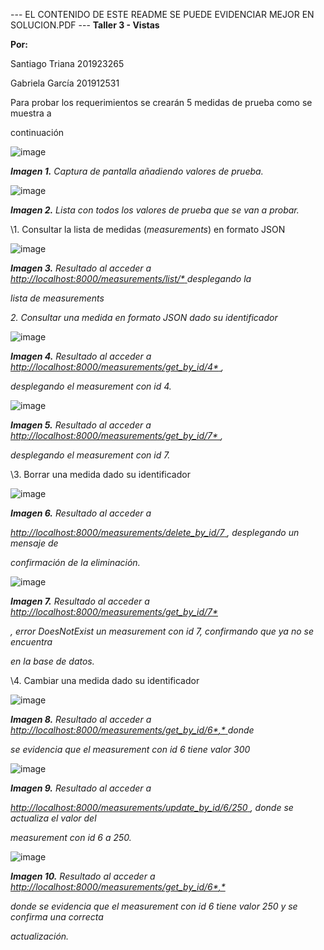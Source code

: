﻿
 
 --- EL CONTENIDO DE ESTE README SE PUEDE EVIDENCIAR MEJOR EN SOLUCION.PDF ---
**Taller 3 - Vistas**

**Por:**

Santiago Triana 201923265

Gabriela García 201912531

Para probar los requerimientos se crearán 5 medidas de prueba como se muestra a

continuación


![image](https://user-images.githubusercontent.com/69616930/131229397-8a4234c1-039d-4de2-820b-ade57d3e68da.png)


***Imagen 1.** Captura de pantalla añadiendo valores de prueba.*

![image](https://user-images.githubusercontent.com/69616930/131229412-7326928d-05fa-4b82-93cb-0314eba0880d.png)



***Imagen 2.** Lista con todos los valores de prueba que se van a probar.*





\1. Consultar la lista de medidas (*measurements*) en formato JSON

![image](https://user-images.githubusercontent.com/69616930/131229423-4908e51b-39f7-47da-8cfe-14be21b0d874.png)



***Imagen 3.** Resultado al acceder a [http://localhost:8000/measurements/list/*](http://localhost:8000/measurements/list/)[ ](http://localhost:8000/measurements/list/)desplegando la*

*lista de measurements*



*2. Consultar una medida en formato JSON dado su identificador*

![image](https://user-images.githubusercontent.com/69616930/131229436-a28ae6ab-c7e1-4fd7-bbde-dba5906b07fe.png)



***Imagen 4.** Resultado al acceder a [http://localhost:8000/measurements/get_by_id/4*](http://localhost:8000/measurements/get_by_id/4)[ ](http://localhost:8000/measurements/get_by_id/4),*

*desplegando el measurement con id 4.*



![image](https://user-images.githubusercontent.com/69616930/131229438-f1a4c4ab-2270-461b-9929-21fae2bb5bf6.png)




***Imagen 5.** Resultado al acceder a [http://localhost:8000/measurements/get_by_id/7*](http://localhost:8000/measurements/get_by_id/7)[ ](http://localhost:8000/measurements/get_by_id/7),*

*desplegando el measurement con id 7.*

\3. Borrar una medida dado su identificador


![image](https://user-images.githubusercontent.com/69616930/131229442-954be084-bf34-4aa3-b923-3fca6f7c14ac.png)



***Imagen 6.** Resultado al acceder a*

[*http://localhost:8000/measurements/delete_by_id/7*](http://localhost:8000/measurements/delete_by_id/7)[ ](http://localhost:8000/measurements/delete_by_id/7)*, desplegando un mensaje de*

*confirmación de la eliminación.*



![image](https://user-images.githubusercontent.com/69616930/131229451-4ea54b1c-40b7-4c05-a50b-510d7f66db92.png)



***Imagen 7.** Resultado al acceder a [http://localhost:8000/measurements/get_by_id/7*](http://localhost:8000/measurements/get_by_id/7)*

*, error DoesNotExist un measurement con id 7, confirmando que ya no se encuentra*

*en la base de datos.*

\4. Cambiar una medida dado su identificador



![image](https://user-images.githubusercontent.com/69616930/131229456-5a0043c8-27b9-4a36-aa00-037be36ef6c3.png)



***Imagen 8.** Resultado al acceder a [http://localhost:8000/measurements/get_by_id/6*](http://localhost:8000/measurements/get_by_id/6)[,*](http://localhost:8000/measurements/get_by_id/6)[ ](http://localhost:8000/measurements/get_by_id/6)donde*

*se evidencia que el measurement con id 6 tiene valor 300*



![image](https://user-images.githubusercontent.com/69616930/131229458-872b680e-cc09-49f9-8d64-097e47a8d62b.png)




***Imagen 9.** Resultado al acceder a*

[*http://localhost:8000/measurements/update_by_id/6/250*](http://localhost:8000/measurements/update_by_id/6/250)[ ](http://localhost:8000/measurements/update_by_id/6/250)*, donde se actualiza el valor del*

*measurement con id 6 a 250.*


![image](https://user-images.githubusercontent.com/69616930/131229464-257bd6b0-ac8e-4c1c-8c48-ec25d9f9ae22.png)



***Imagen 10.** Resultado al acceder a [http://localhost:8000/measurements/get_by_id/6*](http://localhost:8000/measurements/get_by_id/6)[,*](http://localhost:8000/measurements/get_by_id/6)*

*donde se evidencia que el measurement con id 6 tiene valor 250 y se confirma una correcta*

*actualización.*

